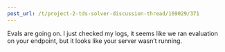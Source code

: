 ```yaml
---
post_url: /t/project-2-tds-solver-discussion-thread/169029/371
---
```

Evals are going on. I just checked my logs, it seems like we ran evaluation on your endpoint, but it looks like your server wasn’t running.